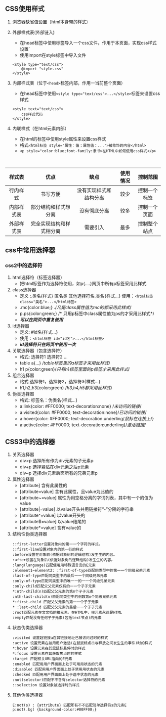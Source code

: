 ## CSS使用样式
1. 浏览器缺省值设置（html本身带的样式）
2. 外部样式表(外部链入)
   - 在head标签中使用标签导入一个css文件，作用于本页面，实现css样式设置`<link href="wenjian.css" rel="stylesheet"/>
   - 使用import在style标签中导入文件
    ```
    <style type="text/css">
        @import "style.css"
    </style>
    ```
   
3. 内部样式表（位于`<head>`标签内部，作用一当前整个页面）
   - 在head标签中使用`<style type="text/css">...</style>`标签来设置css样式
    ```
    <style text="text/css">
        css样式代码
    </style>
    ``` 
4. 内联样式（在html元素内部）
   - 在html的标签中使用style属性来设置css样式
   - 格式`<html标签 style="属性：值；属性值：...">被修饰的内容</html>`
   - `<p style="color:blue;font-family:隶书>在HTML中如何使用css样式</p>`

<br/>

|样式表|优点|缺点|使用情况|控制范围|
|:-----:|:-----:|:-----:|:-----:|:-----:|
|行内样式|书写方便|没有实现样式和结构分离|较少|控制一个标签|
|内部样式表|部分结构和样式想分离|没有彻底分离|较多|控制一个页面|
|外部样式表|完全实现结构和样式相分离|需要引入|最多|控制整个站点|

## css中常用选择器
### css2中的选择符
1. html选择符（标签选择器）
   - 把html标签作为选择符使用，如p{....}网页中所有p标签采用此样式
2. class选择器
   - 定义 :.类名{样式} 匿名类 其他选择符名.类名{样式...} 使用：`<html标签 class="类名">...</html标签>`
   - .mc{color:blue;} ./*凡是class属性值为mc的都采用此样式*/
   - p.ps{color:green;} /* 只用p标签中class属性值为ps的才采用此样式*/
   - ***可以在网页中重复使用***
3. id选择器
   - 定义: #id名{样式...} 
   - 使用：`<html标签 id="id名">...</html标签>`
   - ***id选择符只在网页中使用一次***
4. 关联选择器（包含选择符）
   - 格式: 选择符1 选择符2 ...
   - table a{...} /*table标签里的a标签才采用此样式*/
   - h1 p{color:green}/*只有h1标签里面的p标签才采用此样式*/
5. 组合选择器
   - 格式 选择符1，选择符2，选择符3{样式...}
   - h1,h2,h3{color:green} /*h3,h4,h5都采用此样式*/
6. 伪类选择器
   - 格式: 标签名：伪类名{样式...}
   - a:link{color: #FF0000; text-decoration:none} /*未访问的链接*/
   - a:visited{color: #FF0000; text-decoration:none}/*已访问的链接*/
   - a:hover{color: #FF0000; text-decoration:underling/*鼠标在连接上*/}
   - a:active{color: #FF0000; text-decoration:underling}/*激活链接*/

## CSS3中的选择器
1. 关系选择器
   - div>p 选择所有作为div元素的子元素p
   - div+p 选择紧贴在div元素之后p元素
   - div~p 选择div元素后面所有的兄弟元素p
2. 属性选择器
   - [attribute] 含有此属性的
   - [attribute=value] 含有此属性，且value为此值的
   - [attribute~=value] 属性为用空格分离的字词列表，其中有一个的值为value
   - [attribute|=value] 以value开头并用链接符“-”分隔的字符串
   - [attribute^=value] 以value开头的
   - [attribute$=value] 以value结尾的
   - [attribute*=value] 含有value的
3. 结构性伪类选择器
   ```
   ::first-letter设置对象内的第⼀一个字符的样式。
   ::first-line设置对象内的第⼀行的样式
   :before设置在对象前(依据对象树的逻辑结构)发⽣生的内容。
   :after设置在对象后(依据对象树的逻辑结构)发⽣生的内容。
   :lang(language)匹配使⽤用特殊语⾔言的E元素
   :element1~element2: :first-of-type匹配同类型中的第⼀一个同级兄弟元素
   :last-of-type匹配同类型中的最后⼀一个同级兄弟元素
   :only-of-type匹配同类型中的唯⼀一的⼀一个同级兄弟元素
   :only-child匹配⽗父元素仅有的⼀一个⼦子元素
   *:nth-child(n)匹配⽗父元素的第n个⼦子元素
   :nth-last-child(n)匹配同类型中的倒数第n个同级兄弟元素
   *:first-child 匹配⽗父元素的第⼀一个⼦子元素
   * :last-child 匹配⽗父元素的最后⼀一个⼦子元素
   :root匹配元素在⽂文档的根元素。在HTML中，根元素永远是HTML
   :empty匹配没有任何⼦子元素(包括text节点)的元素
   ```
4. 状态伪类选择器
   ```
   :visited 设置超链接a在其链接地址已被访问过时的样式
   :active 设置元素在被⽤用户激活(在⿏鼠标点击与释放之间发⽣生的事件)时的样式
   *:hover 设置元素在其⿏鼠标悬停时的样式
   *:focus 设置元素在其获取焦点时的样式
   :target 匹配相关URL指向的E元素
   :enabled 匹配⽤用户界⾯面上处于可⽤用状态的元素
   :disabled 匹配⽤用户界⾯面上处于禁⽤用状态的元素
   :checked 匹配⽤用户界⾯面上处于选中状态的元素
   :not(selector)匹配不不含有selector选择符的元素
   ::selection 设置对象被选择时的样式
   ```
5. 其他伪类选择器
   ``` 
   E:not(s) : {attribute} 匹配所有不不匹配简单选择符s的元素E
   p:not(.bg) {background-color:#00FF00;}
   ```